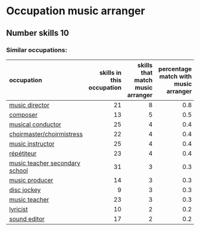 # Occupation music arranger
## Number skills 10
### Similar occupations:
| occupation                                                          |   skills in this occupation |   skills that match music arranger |   percentage match with music arranger |   skills not in music arranger |
|:--------------------------------------------------------------------|----------------------------:|-----------------------------------:|---------------------------------------:|-------------------------------:|
| [music director](music_director.md)                                 |                          21 |                                  8 |                                    0.8 |                             13 |
| [composer](composer.md)                                             |                          13 |                                  5 |                                    0.5 |                              8 |
| [musical conductor](musical_conductor.md)                           |                          25 |                                  4 |                                    0.4 |                             21 |
| [choirmaster/choirmistress](choirmaster-choirmistress.md)           |                          22 |                                  4 |                                    0.4 |                             18 |
| [music instructor](music_instructor.md)                             |                          25 |                                  4 |                                    0.4 |                             21 |
| [répétiteur](répétiteur.md)                                         |                          23 |                                  4 |                                    0.4 |                             19 |
| [music teacher secondary school](music_teacher_secondary_school.md) |                          31 |                                  3 |                                    0.3 |                             28 |
| [music producer](music_producer.md)                                 |                          14 |                                  3 |                                    0.3 |                             11 |
| [disc jockey](disc_jockey.md)                                       |                           9 |                                  3 |                                    0.3 |                              6 |
| [music teacher](music_teacher.md)                                   |                          23 |                                  3 |                                    0.3 |                             20 |
| [lyricist](lyricist.md)                                             |                          10 |                                  2 |                                    0.2 |                              8 |
| [sound editor](sound_editor.md)                                     |                          17 |                                  2 |                                    0.2 |                             15 |
